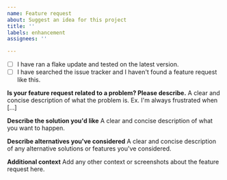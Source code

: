 ```yaml
---
name: Feature request
about: Suggest an idea for this project
title: ''
labels: enhancement
assignees: ''

---
```


- [ ] I have ran a flake update and tested on the latest version.
- [ ] I have searched the issue tracker and I haven't found a feature request like this.

**Is your feature request related to a problem? Please describe.**
A clear and concise description of what the problem is. Ex. I'm always frustrated when [...]

**Describe the solution you'd like**
A clear and concise description of what you want to happen.

**Describe alternatives you've considered**
A clear and concise description of any alternative solutions or features you've considered.

**Additional context**
Add any other context or screenshots about the feature request here.
